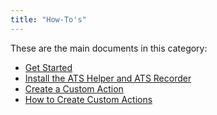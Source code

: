 ```yaml
---
title: "How-To's"
---
```


These are the main documents in this category:

* [Get Started](getting-started)
* [Install the ATS Helper and ATS Recorder](install-ats-helper-recorder)
* [Create a Custom Action](create-custom-action)
* [How to Create Custom Actions](create-custom-actions)



